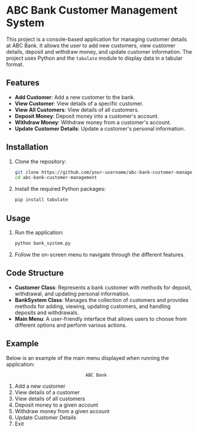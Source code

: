 # ABC Bank Customer Management System

This project is a console-based application for managing customer details at ABC Bank. It allows the user to add new customers, view customer details, deposit and withdraw money, and update customer information. The project uses Python and the `tabulate` module to display data in a tabular format.

## Features

- **Add Customer**: Add a new customer to the bank.
- **View Customer**: View details of a specific customer.
- **View All Customers**: View details of all customers.
- **Deposit Money**: Deposit money into a customer's account.
- **Withdraw Money**: Withdraw money from a customer's account.
- **Update Customer Details**: Update a customer's personal information.

## Installation

1. Clone the repository:
    ```sh
    git clone https://github.com/your-username/abc-bank-customer-management.git
    cd abc-bank-customer-management
    ```

2. Install the required Python packages:
    ```sh
    pip install tabulate
    ```

## Usage

1. Run the application:
    ```sh
    python bank_system.py
    ```

2. Follow the on-screen menu to navigate through the different features.

## Code Structure

- **Customer Class**: Represents a bank customer with methods for deposit, withdrawal, and updating personal information.
- **BankSystem Class**: Manages the collection of customers and provides methods for adding, viewing, updating customers, and handling deposits and withdrawals.
- **Main Menu**: A user-friendly interface that allows users to choose from different options and perform various actions.

## Example

Below is an example of the main menu displayed when running the application:

~~~~~~~~~~~~~~~~~~~~~~~~~~~~~~~~~~~~~~~~~~~~~~~~~~~~~~~~~~~~~~~~~~~~~~
                              ABC Bank
~~~~~~~~~~~~~~~~~~~~~~~~~~~~~~~~~~~~~~~~~~~~~~~~~~~~~~~~~~~~~~~~~~~~~~

1) Add a new customer
2) View details of a customer
3) View details of all customers
4) Deposit money to a given account
5) Withdraw money from a given account
6) Update Customer Details
7) Exit
